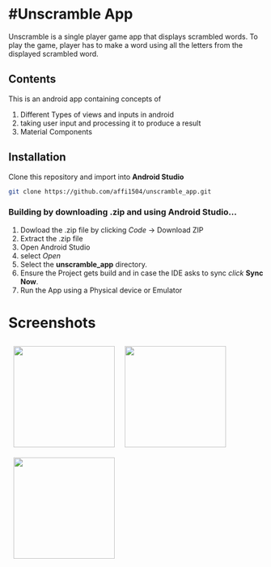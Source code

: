 #Unscramble App
===================================

Unscramble is  a single player game app that displays scrambled words. To play the game, player has
to make a word using all the letters from the displayed scrambled word.

<h2>Contents</h2>

This is an android app containing concepts of
1. Different Types of views and inputs in android
1. taking user input and processing it to produce a result
1. Material Components

## Installation
Clone this repository and import into **Android Studio**
```bash
git clone https://github.com/affi1504/unscramble_app.git
```

<h3>Building by downloading .zip and using Android Studio...</h3>

1. Dowload the .zip file by clicking *Code* -> Download ZIP
1. Extract the .zip file
1. Open Android Studio
1. select *Open*
1. Select the **unscramble_app** directory.
1. Ensure the Project gets build and in case the IDE asks to sync *click* **Sync Now**.
1. Run the App using a Physical device or Emulator

# Screenshots
[<img src="screenshots/Screenshot_1.png" align="left"
width="200" hspace="10" vspace="10">](screenshots/Screenshot_1.png)
[<img src="screenshots/Screenshot_2.png" align="left"
width="200" hspace="10" vspace="10">](screenshots/Screenshot_2.png)
[<img src="screenshots/Screenshot_3.png" align="left"
width="200" hspace="10" vspace="10">](screenshots/Screenshot_3.png)
